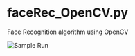 # faceRec_OpenCV.py
Face Recognition algorithm using OpenCV





![Sample Run](https://media.giphy.com/media/2WAPVznBcz92ksFC2x/giphy.gif)
